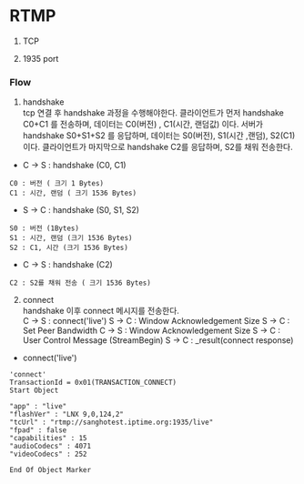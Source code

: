 # RTMP

1. TCP

2. 1935 port


### Flow

1. handshake   
tcp 연결 후 handshake 과정을 수행해야한다.
클라이언트가 먼저 handshake C0+C1 를 전송하며, 데이터는 C0(버전) , C1(시간, 랜덤값) 이다.
서버가 handshake S0+S1+S2 를 응답하며, 데이터는 S0(버전), S1(시간 ,랜덤), S2(C1) 이다.
클라이언트가 마지막으로 handshake C2를 응답하며, S2를 채워 전송한다.

- C -> S : handshake (C0, C1)
```
C0 : 버전 ( 크기 1 Bytes)
C1 : 시간, 랜덤 ( 크기 1536 Bytes) 
```
- S -> C : handshake (S0, S1, S2)
```
S0 : 버전 (1Bytes)
S1 : 시간, 랜덤 (크기 1536 Bytes)
S2 : C1, 시간 (크기 1536 Bytes)
```
- C -> S : handshake (C2)
```
C2 : S2를 채워 전송 ( 크기 1536 Bytes)
```


2. connect   
handshake 이후 connect 메시지를 전송한다.   
C -> S : connect('live')
S -> C : Window Acknowledgement Size
S -> C : Set Peer Bandwidth
C -> S : Window Acknowledgement Size
S -> C : User Control Message (StreamBegin)
S -> C : _result(connect response)


- connect('live')
```
'connect'
TransactionId = 0x01(TRANSACTION_CONNECT)
Start Object

"app" : "live"   
"flashVer" : "LNX 9,0,124,2"   
"tcUrl" : "rtmp://sanghotest.iptime.org:1935/live"   
"fpad" : false   
"capabilities" : 15   
"audioCodecs" : 4071   
"videoCodecs" : 252  

End Of Object Marker
```